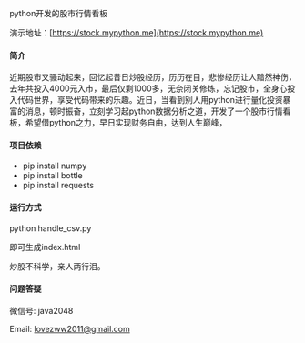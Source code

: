 
python开发的股市行情看板

演示地址：[https://stock.mypython.me](https://stock.mypython.me)

#### 简介
近期股市又骚动起来，回忆起昔日炒股经历，历历在目，悲惨经历让人黯然神伤，去年共投入4000元入市，最后仅剩1000多，无奈闭关修炼，忘记股市，全身心投入代码世界，享受代码带来的乐趣。近日，当看到别人用python进行量化投资暴富的消息，顿时振奋，立刻学习起python数据分析之道，开发了一个股市行情看板，希望借python之力，早日实现财务自由，达到人生巅峰，

#### 项目依赖

- pip install numpy
- pip install bottle
- pip install requests 

#### 运行方式
python handle_csv.py

即可生成index.html


炒股不科学，亲人两行泪。

#### 问题答疑
微信号: java2048

Email: lovezww2011@gmail.com
